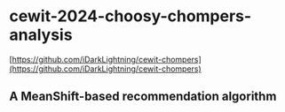 # cewit-2024-choosy-chompers-analysis

[https://github.com/iDarkLightning/cewit-chompers](https://github.com/iDarkLightning/cewit-chompers)

## A MeanShift-based recommendation algorithm
